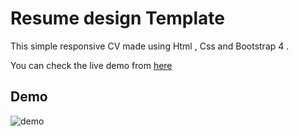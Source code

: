 # Resume design Template

This simple responsive CV  made using Html , Css and Bootstrap 4 .

You can check the live demo from [here](https://rwdcv.netlify.app/)

## Demo

![demo](https://github.com/mayararaby/Responsive_CV/blob/main/Demo.gif)

